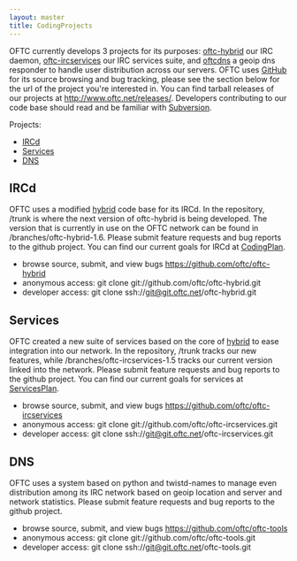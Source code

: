 ```yaml
---
layout: master
title: CodingProjects
---
```

OFTC currently develops 3 projects for its purposes: [oftc-hybrid](#oftc-hybrid) our IRC daemon, [oftc-ircservices](#oftc-ircservices) our IRC services suite, and [oftcdns](#oftcdns) a geoip dns responder to handle user distribution across our servers. OFTC uses [GitHub](https://github.com) for its source browsing and bug tracking, please see the section below for the url of the project you're interested in. You can find tarball releases of our projects at http://www.oftc.net/releases/.  Developers contributing to our code base should read and be familiar with [Subversion](Subversion).

Projects:

 * [IRCd](#oftc-hybrid)
 * [Services](#oftc-ircservices)
 * [DNS](#oftcdns)

<a id="oftc-hybrid"></a>
## IRCd ##

OFTC uses a modified [hybrid](http://www.ircd-hybrid.org) code base for its IRCd. In the repository, /trunk is where the next version of oftc-hybrid is being developed.  The version that is currently in use on the OFTC network can be found in /branches/oftc-hybrid-1.6. Please submit feature requests and bug reports to the github project. You can find our current goals for IRCd at [CodingPlan](CodingPlan).

 * browse source, submit, and view bugs https://github.com/oftc/oftc-hybrid
 * anonymous access: git clone git://github.com/oftc/oftc-hybrid.git
 * developer access: git clone ssh://git@git.oftc.net/oftc-hybrid.git

<a id="oftc-ircservices"></a>
## Services ##

OFTC created a new suite of services based on the core of [hybrid](http://www.ircd-hybrid.org) to ease integration into our network. In the repository, /trunk tracks our new features, while /branches/oftc-ircservices-1.5 tracks our current version linked into the network. Please submit feature requests and bug reports to the github project. You can find our current goals for services at [ServicesPlan](ServicesPlan).

 * browse source, submit, and view bugs https://github.com/oftc/oftc-ircservices
 * anonymous access: git clone git://github.com/oftc/oftc-ircservices.git
 * developer access: git clone ssh://git@git.oftc.net/oftc-ircservices.git

<a id="oftcdns"/></a>
## DNS ##

OFTC uses a system based on python and twistd-names to manage even distribution among its IRC network based on geoip location and server and network statistics. Please submit feature requests and bug reports to the github project.

 * browse source, submit, and view bugs https://github.com/oftc/oftc-tools
 * anonymous access: git clone git://github.com/oftc/oftc-tools.git
 * developer access: git clone ssh://git@git.oftc.net/oftc-tools.git

